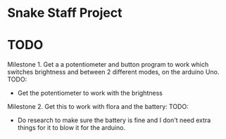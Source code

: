 # Snake Staff Project


# TODO

Milestone 1.
Get a a potentiometer and button program to work which switches brightness and between 2 different modes, on the arduino Uno.
TODO:
- Get the potentiometer to work with the brightness


Milestone 2.
Get this to work with flora and the battery:
TODO:
- Do research to make sure the battery is fine and I don't need extra things for it to blow it for the arduino.
